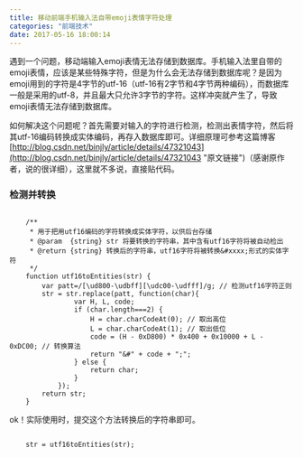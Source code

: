```yaml
---
title: 移动前端手机输入法自带emoji表情字符处理
categories: "前端技术"
date: 2017-05-16 18:00:14
---
```

遇到一个问题，移动端输入emoji表情无法存储到数据库。手机输入法里自带的emoji表情，应该是某些特殊字符，但是为什么会无法存储到数据库呢？是因为emoji用到的字符是4字节的utf-16（utf-16有2字节和4字节两种编码），而数据库一般是采用的utf-8，并且最大只允许3字节的字符。这样冲突就产生了，导致emoji表情无法存储到数据库。

<!--more-->
如何解决这个问题呢？首先需要对输入的字符进行检测，检测出表情字符，然后将其utf-16编码转换成实体编码，再存入数据库即可。详细原理可参考这篇博客[http://blog.csdn.net/binjly/article/details/47321043](http://blog.csdn.net/binjly/article/details/47321043 "原文链接")（感谢原作者，说的很详细），这里就不多说，直接贴代码。
### 检测并转换

```	
	
	/** 
	 * 用于把用utf16编码的字符转换成实体字符，以供后台存储 
	 * @param  {string} str 将要转换的字符串，其中含有utf16字符将被自动检出 
	 * @return {string} 转换后的字符串，utf16字符将被转换&#xxxx;形式的实体字符 
	 */  
	function utf16toEntities(str) {  
	    var patt=/[\ud800-\udbff][\udc00-\udfff]/g; // 检测utf16字符正则  
	    str = str.replace(patt, function(char){  
	            var H, L, code;  
	            if (char.length===2) {  
	                H = char.charCodeAt(0); // 取出高位  
	                L = char.charCodeAt(1); // 取出低位  
	                code = (H - 0xD800) * 0x400 + 0x10000 + L - 0xDC00; // 转换算法  
	                return "&#" + code + ";";  
	            } else {  
	                return char;  
	            }  
	        });  
	    return str;  
	} 
```

ok！实际使用时，提交这个方法转换后的字符串即可。

```

	str = utf16toEntities(str);

```